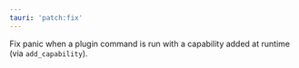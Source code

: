 ```yaml
---
tauri: 'patch:fix'
---
```


Fix panic when a plugin command is run with a capability added at runtime (via `add_capability`).
